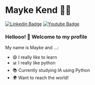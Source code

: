 <!--
### Hi there 👋
**maykends/maykends** is a ✨ _special_ ✨ repository because its `README.md` (this file) appears on your GitHub profile.

Here are some ideas to get you started:

- 🔭 I’m currently working on ...
- 🌱 I’m currently learning ...
- 👯 I’m looking to collaborate on ...
- 🤔 I’m looking for help with ...
- 💬 Ask me about ...
- 📫 How to reach me: ...
- 😄 Pronouns: ...
- ⚡ Fun fact: ...
-->

# Mayke Kend :man_technologist:

[![Linkedin Badge](https://img.shields.io/badge/-LinkedIn-blue?style=flat-square&logo=Linkedin&logoColor=white&link=https://www.linkedin.com/in/maykend/)](https://www.linkedin.com/in/jrmarcelo/)
[![Youtube Badge](https://img.shields.io/badge/-YouTube-c14438?style=flat-square&logo=YouTube&logoColor=white&link=https://www.youtube.com/channel/UCr_2Aj4SMJtj3UjFr5sLqTg)](https://www.youtube.com/user/marcelorde391/)

### Hellooo! 👋 Welcome to my profile

My name is Mayke and ...:

 - 😄 I really like to learn
 - 📊 I really like python
 - 📚 Currently studying IA using Python
 - 🌍 Want to reach the world!
